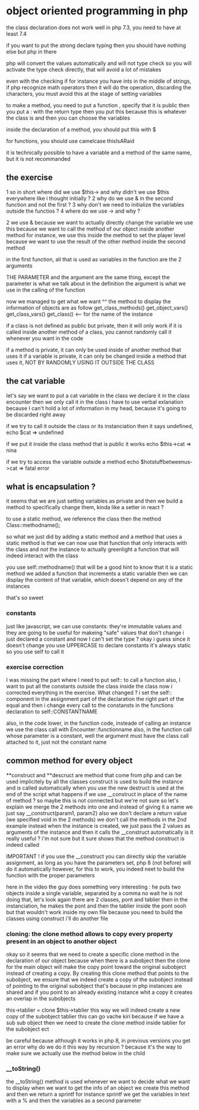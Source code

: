 # object oriented programming in php

the class declaration does not work well in php 7.3, you need to have at least 7.4

if you want to put the strong declare typing then you should have nothing else but php in there

php will convert the values automatically and will not type check
so you will activate the type check directly, that will avoid a lot of mistakes

even with the checking if for instance you have ints in the middle of strings, if php recognize math operators then it will
do the operation, discarding the characters, you must avoid this at the stage of setting variables

to make a method, you need to put a function , specify that it is public
then you put a : with the return type
then you put this because this is whatever the class is
and then you can choose the variables

inside the declaration of a method, you should put this with $

for functions, you should use camelcase thisIsARaid

it is technically possible to have a variable and a method of the same name, but it is not recommanded

## the exercise

1 so in short where did we use $this-> and why didn't we use $this everywhere like i thought initially ?
2 why do we use & in the second function and not the first ?
3 why don't we need to initialize the variables outside the functios ?
4 where do we use -> and why ?

2 we use & because we want to actually directly change the variable
we use this because we want to call the method of our object inside another method
for instance, we use this inside the method to set the player level because we
want to use the result of the other method inside the second method

in the first function, all that is used as variables in the function are the 2 arguments

THE PARAMETER and the argument are the same thing, except the parameter is what we talk about in the definition
the argument is what we use in the calling of the function

now we managed to get what we want ^^
the method to display the information of objects are as follow
get_class_methods()
get_object_vars()
get_class_vars()
get_class() <-- for the name of the instance

if a class is not defined as public but private, then it will only work if it is called inside another method of a class,
you cannot randomly call it whenever you want in the code

if a method is private, it can only be used inside of another method that uses it
if a variable is private, it can only be changed inside a method that uses it, NOT BY RANDOMLY USING IT OUTSIDE THE CLASS

## the cat variable

let's say we want to put a cat variable in the class
we declare it in the class encounter
then we only call it in the class
i have to use verbal exlanation because I can't hold a lot of information in my head, because it's going to be discarded right away

if we try to call it outside the class or its instanciation then it says
undefined,
echo $cat => undefined

if we put it inside the class method that is public it works
echo $this->cat => nina

if we try to access the variable outside a method
echo $hotstuffbetweenus->cat => fatal error

## what is encapsulation ?

it seems that we are just setting variables as private
and then we build a method to specifically change them,
kinda like a setter in react ?

to use a static method, we reference the class then the method
Class::methodname();

so what we just did by adding a static method and a method that uses a static method is that
we can now use that function that only interacts with the class and not the instance
to actually greenlight a function that will indeed interact with the class

you use self::methodname() that will be a good hint to know that it is a static method
we added a function that increments a static variable
then we can display the content of that variable, which doesn't depend on any of the instances

that's so sweet

### constants

just like javascript, we can use constants: they're immutable values
and they are going to be useful for makeing "safe" values that don't change
i just declared a constant and now I can't set the type ? okay i guess since it doesn't change
you use UPPERCASE to declare constants
it's always static so you use self to call it

### exercise correction

I was missing the part where I need to put self:: to call a function
also, I want to put all the constants outside the class inside the class
now i corrected everything in the exercise. What changed ?
i set the self:: component in the assignment part of the declaration
the right part of the equal
and then i change every call to the constansts in the functions declaration to self::CONSTANTNAME

also, in the code lower, in the function code, insteade of calling an instance
we use the class call with Encounter::functionname
also, in the function call whose parameter is a constant, well the
argument must have the class call attached to it, just not the constant name

## common method for every object

**construct and **descruct are method that come from php and can be used implicitely by all the classes
construct is used to build the instance and is called automatically when you use the new
destruct is used at the end of the script
what happens if we use \_\_construct in place of the name of method ?
so maybe this is not connected but we're not sure so let's explain
we merge the 2 methods into one and instead of giving it a name we just say \_\_construct(param1, param2)
also we don't declare a return value (we specified void in the 2 methods)
we don't call the methods in the 2nd example
instead when the instance is created, we just pass the 2 values as arguments of the instance
and then it calls the \_\_construct automatically
is it really useful ? i'm not sure but it sure shows that the method construct is indeed called

IMPORTANT ! if you use the \_\_construct you can directly skip the variable assignment,
as long as you have the parameters set, php 8 (not before) will do it automatically
however, for this to work, you indeed neet to build the function with the proper parameters

here in the video the guy does something very interesting :
he puts two objects inside a single variable, separated by a comma
no wait he is not doing that, let's look again
there are 2 classes, pont and tablier
then in the instanciation, he makes the pont and then the tablier inside the pont
oooh but that wouldn't work inside my own file because you need to build the classes using construct
i'll do another file

### cloning: the clone method allows to copy every property present in an object to another object

okay so it seems that we need to create a specific clone method in the declaration of our object
because when there is a subobject then the clone for the main object will make the copy point toward the original subobject
instead of creating a copy. By creating this clone method that points to the subobject, we ensure that we indeed
create a copy of the subobject instead of pointing to the original subobject
that's because in php instances are shared and if you point to an already existing instance whit a copy
it creates an overlap in the subobjects

this->tablier = clone $this->tablier
this way we will indeed create a new copy of the subobject tablier
this can go vache kiri because if we have a sub sub object then we need to create the clone method inside tablier for the subobject ect

be careful because although it works in php 8, in previous versions you get an error
why do we do it this way by recursion ? because it's the way to make sure we actually use the method below in the child

### \_\_toString()

the \_\_toString() method is used whenever we want to decide what we want to display when we want to get the info of an object
we create this method and then we return a sprintf for instance
sprintf we get the variables in text with a % and then the variables as a second parameter
